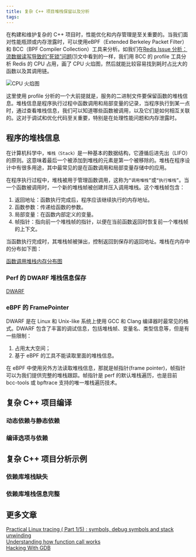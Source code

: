 ```yaml
---
title: 复杂 C++ 项目堆栈保留以及分析
tags:
---
```


在构建和维护复杂的 C++ 项目时，性能优化和内存管理是至关重要的。当我们面对性能瓶颈或内存泄露时，可以使用eBPF（Extended Berkeley Packet Filter）和 BCC（BPF Compiler Collection）工具来分析。如我们在[Redis Issue 分析：流数据读写导致的“死锁”问题(1)](https://selfboot.cn/2023/06/14/bug_redis_deadlock_1/)文中看到的一样，我们用 BCC 的 profile 工具分析 Redis 的 CPU 占用，画了 CPU 火焰图，然后就能比较容易找到耗时占比大的函数以及其调用链。

![CPU 火焰图](https://slefboot-1251736664.cos.ap-beijing.myqcloud.com/20230613_bug_redis_deadlock_cpu.svg)

这里使用 profile 分析的一个大前提就是，服务的二进制文件要保留函数的堆栈信息。堆栈信息是程序执行过程中函数调用和局部变量的记录，当程序执行到某一点时，通过查看堆栈信息，我们可以知道哪些函数被调用，以及它们是如何相互关联的。这对于调试和优化代码至关重要，特别是在处理性能问题和内存泄露时。

<!--more-->

## 程序的堆栈信息

在计算机科学中，`堆栈（Stack）`是一种基本的数据结构，它遵循后进先出（LIFO）的原则。这意味着最后一个被添加到堆栈的元素是第一个被移除的。堆栈在程序设计中有很多用途，其中最常见的是在函数调用和局部变量存储中的应用。

在程序执行过程中，堆栈被用于管理函数调用，这称为`“调用堆栈”`或`“执行堆栈”`。当一个函数被调用时，一个新的堆栈帧被创建并压入调用堆栈。这个堆栈帧包含：

1. 返回地址：函数执行完成后，程序应该继续执行的内存地址。
2. 函数参数：传递给函数的参数。
3. 局部变量：在函数内部定义的变量。
4. 帧指针：指向前一个堆栈帧的指针，以便在当前函数返回时恢复前一个堆栈帧的上下文。

当函数执行完成时，其堆栈帧被弹出，控制返回到保存的返回地址。堆栈在内存中的分布如下图：

[函数调用堆栈内存分布图](https://slefboot-1251736664.cos.ap-beijing.myqcloud.com/20230702_c++_frame_pointer_stack_mem.png)

### Perf 的 DWARF 堆栈信息保存

[DWARF](https://en.wikipedia.org/wiki/DWARF)


### eBPF 的 FramePointer

DWARF 是在 Linux 和 Unix-like 系统上使用 GCC 和 Clang 编译器时最常见的格式。DWARF 包含了丰富的调试信息，包括堆栈帧、变量名、类型信息等，但是有一些限制：

1. 占用太大空间；
2. 基于 eBPF 的工具不能读取里面的堆栈信息。

在 eBPF 中使用另外方法读取堆栈信息，那就是帧指针(frame pointer)，帧指针可以为我们提供完整的堆栈跟踪。帧指针是 perf 的默认堆栈遍历，也是目前 bcc-tools 或 bpftrace 支持的唯一堆栈遍历技术。

## 复杂 C++ 项目编译

### 动态依赖与静态依赖

### 编译选项与依赖

## 复杂 C++ 项目分析示例

### 依赖库堆栈缺失

### 依赖库堆栈信息完整


## 更多文章

[Practical Linux tracing ( Part 1/5) : symbols, debug symbols and stack unwinding](https://medium.com/coccoc-engineering-blog/things-you-should-know-to-begin-playing-with-linux-tracing-tools-part-i-x-225aae1aaf13)  
[Understanding how function call works](https://zhu45.org/posts/2017/Jul/30/understanding-how-function-call-works/)  
[Hacking With GDB](https://kuafu1994.github.io/HackWithGDB/ASM.html)  